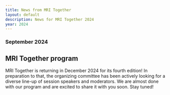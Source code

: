 ```yaml
---
title: News from MRI Together
layout: default
description: News for MRI Together 2024
year: 2024
---
```


### September 2024
## MRI Together program

MRI Together is returning in December 2024 for its fourth edition! In preparation to that, the organizing committee has been actively looking for a diverse line-up of session speakers and moderators. We are almost done with our program and are excited to share it with you soon. Stay tuned!